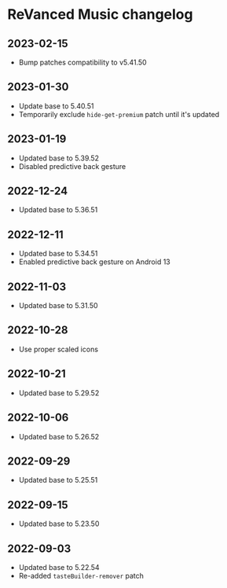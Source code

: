 # ReVanced Music changelog

## 2023-02-15
- Bump patches compatibility to v5.41.50

## 2023-01-30
- Update base to 5.40.51
- Temporarily exclude `hide-get-premium` patch until it's updated

## 2023-01-19
- Updated base to 5.39.52
- Disabled predictive back gesture

## 2022-12-24
- Updated base to 5.36.51

## 2022-12-11
- Updated base to 5.34.51
- Enabled predictive back gesture on Android 13

## 2022-11-03
- Updated base to 5.31.50

## 2022-10-28
- Use proper scaled icons

## 2022-10-21
- Updated base to 5.29.52

## 2022-10-06
- Updated base to 5.26.52

## 2022-09-29
- Updated base to 5.25.51

## 2022-09-15
- Updated base to 5.23.50

## 2022-09-03
- Updated base to 5.22.54
- Re-added `tasteBuilder-remover` patch
